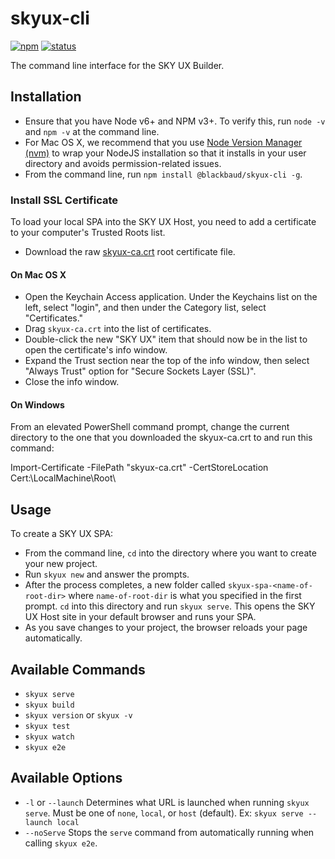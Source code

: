 # skyux-cli

[![npm](https://img.shields.io/npm/v/@blackbaud/skyux-cli.svg)](https://www.npmjs.com/package/@blackbaud/skyux-cli)
[![status](https://travis-ci.org/blackbaud/skyux-cli.svg?branch=master)](https://travis-ci.org/blackbaud/skyux-cli)

The command line interface for the SKY UX Builder.

## Installation

- Ensure that you have Node v6+ and NPM v3+. To verify this, run `node -v` and `npm -v` at the command line.
- For Mac OS X, we recommend that you use [Node Version Manager (nvm)](https://github.com/creationix/nvm) to wrap your NodeJS installation so that it installs in your user directory and avoids permission-related issues. 
- From the command line, run `npm install @blackbaud/skyux-cli -g`.

### Install SSL Certificate
To load your local SPA into the SKY UX Host, you need to add a certificate to your computer's Trusted Roots list.

- Download the raw [skyux-ca.crt](https://raw.githubusercontent.com/blackbaud/skyux-builder/master/ssl/skyux-ca.crt) root certificate file.

#### On Mac OS X

- Open the Keychain Access application. Under the Keychains list on the left, select "login", and then under the Category list, select "Certificates."
- Drag `skyux-ca.crt` into the list of certificates.
- Double-click the new "SKY UX" item that should now be in the list to open the certificate's info window.
- Expand the Trust section near the top of the info window, then select "Always Trust" option for "Secure Sockets Layer (SSL)".
- Close the info window.

#### On Windows

From an elevated PowerShell command prompt, change the current directory to the one that you downloaded the skyux-ca.crt to and run this command:

Import-Certificate -FilePath "skyux-ca.crt" -CertStoreLocation Cert:\LocalMachine\Root\

## Usage

To create a SKY UX SPA:

- From the command line, `cd` into the directory where you want to create your new project.
- Run `skyux new` and answer the prompts.
- After the process completes, a new folder called `skyux-spa-<name-of-root-dir>` where `name-of-root-dir` is what you specified in the first prompt. `cd` into this directory and run `skyux serve`. This opens the SKY UX Host site in your default browser and runs your SPA.
- As you save changes to your project, the browser reloads your page automatically.

## Available Commands

- `skyux serve`
- `skyux build`
- `skyux version` or `skyux -v`
- `skyux test`
- `skyux watch`
- `skyux e2e`

## Available Options

- `-l` or `--launch` Determines what URL is launched when running `skyux serve`.  Must be one of `none`, `local`, or `host` (default).  Ex: `skyux serve --launch local`
- `--noServe` Stops the `serve` command from automatically running when calling `skyux e2e`.

